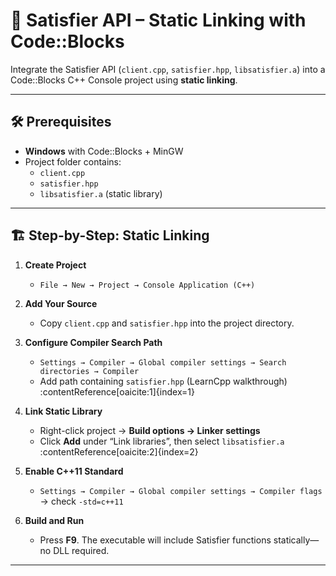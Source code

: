 # 🧩 Satisfier API – Static Linking with Code::Blocks

Integrate the Satisfier API (`client.cpp`, `satisfier.hpp`, `libsatisfier.a`) into a Code::Blocks C++ Console project using **static linking**.

---

## 🛠 Prerequisites

- **Windows** with Code::Blocks + MinGW  
- Project folder contains:
  - `client.cpp`
  - `satisfier.hpp`
  - `libsatisfier.a` (static library)

---

## 🏗️ Step-by-Step: Static Linking

1. **Create Project**  
   - `File → New → Project → Console Application (C++)`

2. **Add Your Source**  
   - Copy `client.cpp` and `satisfier.hpp` into the project directory.

3. **Configure Compiler Search Path**  
   - `Settings → Compiler → Global compiler settings → Search directories → Compiler`  
   - Add path containing `satisfier.hpp` (LearnCpp walkthrough) :contentReference[oaicite:1]{index=1}

4. **Link Static Library**  
   - Right-click project → **Build options → Linker settings**  
   - Click **Add** under “Link libraries”, then select `libsatisfier.a` :contentReference[oaicite:2]{index=2}

5. **Enable C++11 Standard**  
   - `Settings → Compiler → Global compiler settings → Compiler flags` → check `-std=c++11`

6. **Build and Run**  
   - Press **F9**. The executable will include Satisfier functions statically—no DLL required.

---
